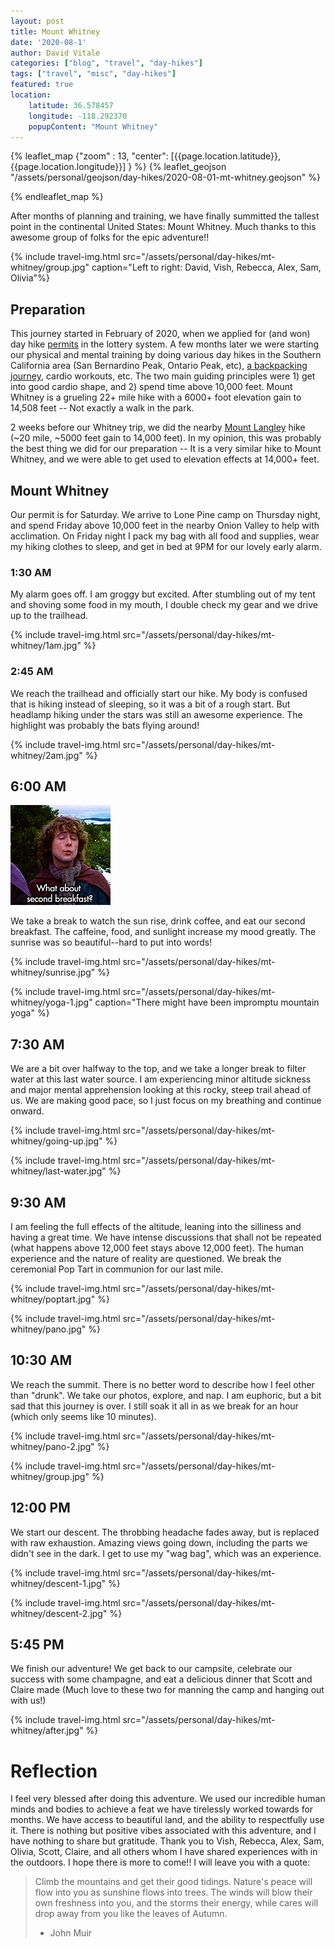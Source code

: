 ```yaml
---
layout: post
title: Mount Whitney
date: '2020-08-1' 
author: David Vitale
categories: ["blog", "travel", "day-hikes"]
tags: ["travel", "misc", "day-hikes"]
featured: true
location:
    latitude: 36.578457 
    longitude: -118.292370
    popupContent: "Mount Whitney"
---
```

{% leaflet_map {"zoom" : 13,
                "center": [{{page.location.latitude}}, {{page.location.longitude}}] } %}
   {% leaflet_geojson "/assets/personal/geojson/day-hikes/2020-08-01-mt-whitney.geojson" %}

{% endleaflet_map %}

After months of planning and training, we have finally summitted the tallest point in the continental United States: Mount Whitney. Much thanks to this awesome group of folks for the epic adventure!!

{% include travel-img.html src="/assets/personal/day-hikes/mt-whitney/group.jpg" caption="Left to right: David, Vish, Rebecca, Alex, Sam, Olivia"%}

## Preparation

This journey started in February of 2020, when we applied for (and won) day hike [permits](https://www.recreation.gov/permits/233260) in the lottery system. A few months later we were starting our physical and mental training by doing various day hikes in the Southern California area (San Bernardino Peak, Ontario Peak, etc), [a backpacking journey](/blog/travel/misc/backpacking/cottonwood-pass), cardio workouts, etc. The two main guiding principles were 1) get into good cardio shape, and 2) spend time above 10,000 feet. Mount Whitney is a grueling 22+ mile hike with a 6000+ foot elevation gain to 14,508 feet -- Not exactly a walk in the park.

2 weeks before our Whitney trip, we did the nearby [Mount Langley](/blog/travel/day-hikes/mt-langley) hike (~20 mile, ~5000 feet gain to 14,000 feet). In my opinion, this was probably the best thing we did for our preparation -- It is a very similar hike to Mount Whitney, and we were able to get used to elevation effects at 14,000+ feet.

## Mount Whitney

Our permit is for Saturday. We arrive to Lone Pine camp on Thursday night, and spend Friday above 10,000 feet in the nearby Onion Valley to help with acclimation. On Friday night I pack my bag with all food and supplies, wear my hiking clothes to sleep, and get in bed at 9PM for our lovely early alarm.

### 1:30 AM

My alarm goes off. I am groggy but excited. After stumbling out of my tent and shoving some food in my mouth, I double check my gear and we drive up to the trailhead.

{% include travel-img.html src="/assets/personal/day-hikes/mt-whitney/1am.jpg" %}

### 2:45 AM

We reach the trailhead and officially start our hike. My body is confused that is hiking instead of sleeping, so it was a bit of a rough start. But headlamp hiking under the stars was still an awesome experience. The highlight was probably the bats flying around!

{% include travel-img.html src="/assets/personal/day-hikes/mt-whitney/2am.jpg" %}

## 6:00 AM 

![](/assets/personal/day-hikes/mt-whitney/second-breakfast.gif)

We take a break to watch the sun rise, drink coffee, and eat our second breakfast. The caffeine, food, and sunlight increase my mood greatly. The sunrise was so beautiful--hard to put into words!

{% include travel-img.html src="/assets/personal/day-hikes/mt-whitney/sunrise.jpg" %}

{% include travel-img.html src="/assets/personal/day-hikes/mt-whitney/yoga-1.jpg" caption="There might have been impromptu mountain yoga" %}

## 7:30 AM

We are a bit over halfway to the top, and we take a longer break to filter water at this last water source. I am experiencing minor altitude sickness and major mental apprehension looking at this rocky, steep trail ahead of us. We are making good pace, so I just focus on my breathing and continue onward.

{% include travel-img.html src="/assets/personal/day-hikes/mt-whitney/going-up.jpg" %}

{% include travel-img.html src="/assets/personal/day-hikes/mt-whitney/last-water.jpg" %}

## 9:30 AM

I am feeling the full effects of the altitude, leaning into the silliness and having a great time. We have intense discussions that shall not be repeated (what happens above 12,000 feet stays above 12,000 feet). The human experience and the nature of reality are questioned. We break the ceremonial Pop Tart in communion for our last mile.

{% include travel-img.html src="/assets/personal/day-hikes/mt-whitney/poptart.jpg" %}

{% include travel-img.html src="/assets/personal/day-hikes/mt-whitney/pano.jpg" %}

## 10:30 AM

We reach the summit. There is no better word to describe how I feel other than "drunk". We take our photos, explore, and nap. I am euphoric, but a bit sad that this journey is over. I still soak it all in as we break for an hour (which only seems like 10 minutes).

{% include travel-img.html src="/assets/personal/day-hikes/mt-whitney/pano-2.jpg" %}

{% include travel-img.html src="/assets/personal/day-hikes/mt-whitney/group.jpg" %}

## 12:00 PM

We start our descent. The throbbing headache fades away, but is replaced with raw exhaustion. Amazing views going down, including the parts we didn't see in the dark. I get to use my "wag bag", which was an experience.

{% include travel-img.html src="/assets/personal/day-hikes/mt-whitney/descent-1.jpg" %}

{% include travel-img.html src="/assets/personal/day-hikes/mt-whitney/descent-2.jpg" %}

## 5:45 PM

We finish our adventure! We get back to our campsite, celebrate our success with some champagne, and eat a delicious dinner that Scott and Claire made (Much love to these two for manning the camp and hanging out with us!)

{% include travel-img.html src="/assets/personal/day-hikes/mt-whitney/after.jpg" %}


# Reflection

I feel very blessed after doing this adventure. We used our incredible human minds and bodies to achieve a feat we have tirelessly worked towards for months. We have access to beautiful land, and the ability to respectfully use it. There is nothing but positive vibes associated with this adventure, and I have nothing to share but gratitude. Thank you to Vish, Rebecca, Alex, Sam, Olivia, Scott, Claire, and all others whom I have shared experiences with in the outdoors. I hope there is more to come!! I will leave you with a quote:

> Climb the mountains and get their good tidings. Nature's peace will flow into you as sunshine flows into trees. The winds will blow their own freshness into you, and the storms their energy, while cares will drop away from you like the leaves of Autumn.
> - John Muir
